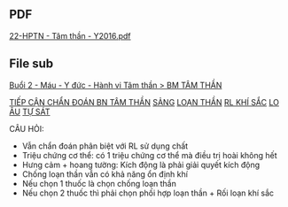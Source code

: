 ## PDF
[22-HPTN - Tâm thần - Y2016.pdf](file:///D:/OneDrive%20-%20UMP/TOT%20NGHIEP/200%20PDF_GUI%20SINH%20VIEN_thienqc/22-HPTN%20-%20T%C3%A2m%20th%E1%BA%A7n%20-%20Y2016.pdf)
## File sub
[Buổi 2 - Máu - Y đức - Hành vi Tâm thần > BM TÂM THẦN](../../Bu%E1%BB%95i%202%20-%20M%C3%A1u%20-%20Y%20%C4%91%E1%BB%A9c%20-%20H%C3%A0nh%20vi%20T%C3%A2m%20th%E1%BA%A7n.md#BM%20TÂM%20THẦN)


[TIẾP CẬN CHẨN ĐOÁN BN TÂM THẦN](./TI%E1%BA%BEP%20C%E1%BA%ACN%20CH%E1%BA%A8N%20%C4%90O%C3%81N%20BN%20T%C3%82M%20TH%E1%BA%A6N.md)
[SẢNG](./S%E1%BA%A2NG.md)
[LOẠN THẦN](./LO%E1%BA%A0N%20TH%E1%BA%A6N.md)
[RL KHÍ SẮC](./RL%20KH%C3%8D%20S%E1%BA%AEC.md)
[LO ÂU](./LO%20%C3%82U.md)
[TỰ SÁT](./T%E1%BB%B0%20S%C3%81T.md)

CÂU HỎI:
- Vẫn chẩn đoán phân biệt với RL sử dụng chất
- Triệu chứng cơ thể: có 1 triệu chứng cơ thể mà điều trị hoài không hết
- Hưng cảm + hoang tường: Kích động là phải giải quyết kích động
- Chống loạn thần vẫn có khả năng ổn định khí
- Nếu chọn 1 thuốc là chọn chống loạn thần
- Nếu chọn 2 thuốc thì phải chọn phối hợp loạn thần + Rối loạn khí sắc